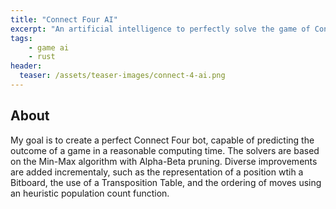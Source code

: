 ```yaml
---
title: "Connect Four AI"
excerpt: "An artificial intelligence to perfectly solve the game of Connect Four."
tags:
    - game ai
    - rust
header:
  teaser: /assets/teaser-images/connect-4-ai.png
---
```


## About
My goal is to create a perfect Connect Four bot, capable of predicting the outcome of a game in a reasonable computing time. The solvers are based on the Min-Max algorithm with Alpha-Beta pruning. Diverse improvements are added incrementaly, such as the representation of a position wtih a Bitboard, the use of a Transposition Table, and the ordering of moves using an heuristic population count function.